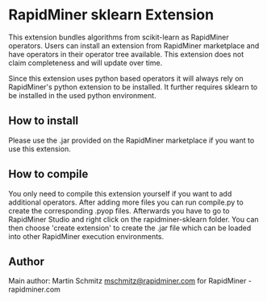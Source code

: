 # RapidMiner sklearn Extension #
This extension bundles algorithms from scikit-learn as RapidMiner operators. Users can install an extension from RapidMiner marketplace and have operators
in their operator tree available. This extension does not claim completeness and will update over time.

Since this extension uses python based operators it will always rely on RapidMiner's python extension to be installed.
It further requires sklearn to be installed in the used python environment.

## How to install ##

Please use the .jar provided on the RapidMiner marketplace if you want to use this extension.

## How to compile ##

You only need to compile this extension yourself if you want to add additional operators.
After adding more files you can run compile.py to create the corresponding .pyop files. Afterwards you have to go
to RapidMiner Studio and right click on the rapidminer-sklearn folder. You can then choose 'create extension'
to create the .jar file which can be loaded into other RapidMiner execution environments.

## Author ##
Main author: Martin Schmitz <mschmitz@rapidminer.com> for RapidMiner - rapidminer.com